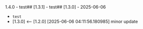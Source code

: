 1.4.0 - test## [1.3.1] - test## [1.3.0] - 2025-06-06

-  `test`
- [1.3.0] <-- [1.2.0] [2025-06-06 04:11:56.180985] minor update
